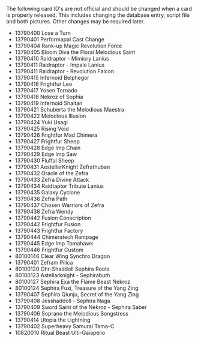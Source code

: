 The following card ID's are not official and should be changed when a card is properly released. This includes changing the database entry, script file and both pictures. Other changes may be required later.

* 13790400 Lose a Turn
* 13790401 Performapal Cast Change
* 13790404 Rank-up Magic Revolution Force
* 13790405 Bloom Diva the Floral Melodious Saint
* 13790410 Raidraptor - Mimicry Lanius
* 13790411 Raidraptor - Impale Lanius
* 13790411 Raidraptor - Revolution Falcon
* 13790415 Infernoid Belphegor
* 13790416 Frightfur Leo
* 13790417 Yosen Tornado
* 13790418 Nekroz of Sophia
* 13790419 Infernoid Shaitan
* 13790421 Schuberta the Melodious Maestra
* 13790422 Melodious Illusion
* 13790424 Yuki Usagi
* 13790425 Rising Void
* 13790426 Frightfur Mad Chimera
* 13790427 Frightfur Sheep
* 13790428 Edge Imp Chain
* 13790429 Edge Imp Saw
* 13790430 Fluffal Sheep
* 13790431 AestellarKnight Zefrathuban
* 13790432 Oracle of the Zefra
* 13790433 Zefra Divine Attack
* 13790434 Raidtaptor Tribute Lanius
* 13790435 Galaxy Cyclone
* 13790436 Zefra Path
* 13790437 Chosen Warriors of Zefra
* 13790438 Zefra Wendy
* 13790442 Fusion Conscription
* 13790442 Frightfur Fusion
* 13790443 Frightfur Factory
* 13790444 Chimeratech Rampage
* 13790445 Edge Imp Tomahawk
* 13790446 Frightfur Custom
* 80100146 Clear Wing Synchro Dragon
* 13790401 Zefram Pilica
* 80100120 Ohr-Shaddoll Sephira Roots
* 80100123 Astellarknight - Sephirabuth
* 80100127 Sephira Exa the Flame Beast Nekroz
* 80100124 Sephira Fuxi, Treasure of the Yang Zing
* 13790407 Sephira Qiunju, Secret of the Yang Zing
* 13790408 Jesshaddoll - Sephira Naga
* 13790409 Sword Saint of the Nekroz - Sephira Saber
* 13790406 Soprano the Melodious Songstress
* 13790414 Utopia the Lightning
* 13790402 Superheavy Samurai Tama-C
* 10820010 Ritual Beast Ulti-Gaiapelio

